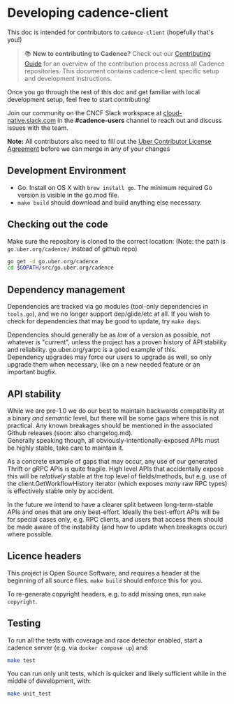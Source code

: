 # Developing cadence-client

This doc is intended for contributors to `cadence-client` (hopefully that's you!)

> 📚 **New to contributing to Cadence?** Check out our [Contributing Guide](https://cadenceworkflow.io/community/how-to-contribute/getting-started) for an overview of the contribution process across all Cadence repositories. This document contains cadence-client specific setup and development instructions.

Once you go through the rest of this doc and get familiar with local development setup, feel free to start contributing!

Join our community on the CNCF Slack workspace at [cloud-native.slack.com](https://communityinviter.com/apps/cloud-native/cncf) in the **#cadence-users** channel to reach out and discuss issues with the team.

**Note:** All contributors also need to fill out the [Uber Contributor License Agreement](http://t.uber.com/cla) before we can merge in any of your changes

## Development Environment

* Go. Install on OS X with `brew install go`. The minimum required Go version is visible in the go.mod file.
* `make build` should download and build anything else necessary.

## Checking out the code

Make sure the repository is cloned to the correct location:
(Note: the path is `go.uber.org/cadence/` instead of github repo)

```bash
go get -d go.uber.org/cadence
cd $GOPATH/src/go.uber.org/cadence
```

## Dependency management

Dependencies are tracked via go modules (tool-only dependencies in `tools.go`), and we no longer support dep/glide/etc
at all.  If you wish to check for dependencies that may be good to update, try `make deps`.

Dependencies should generally be as _low_ of a version as possible, not whatever is "current",
unless the project has a proven history of API stability and reliability.  go.uber.org/yarpc is a good example of this.  
Dependency upgrades may force our users to upgrade as well, so only upgrade them when necessary,
like on a new needed feature or an important bugfix.

## API stability

While we are pre-1.0 we do our best to maintain backwards compatibility at a binary *and semantic* level, but there will
be some gaps where this is not practical.  Any known breakages should be mentioned in the associated Github releases
(soon: also changelog.md).  
Generally speaking though, all obviously-intentionally-exposed APIs must be highly stable, take care to maintain it.

As a concrete example of gaps that may occur, any use of our generated Thrift or gRPC APIs is quite fragile.  High level
APIs that accidentally expose this will be _relatively_ stable at the top level of fields/methods, but e.g. use of the
client.GetWorkflowHistory iterator (which exposes _many_ raw RPC types) is effectively stable only by accident.

In the future we intend to have a clearer split between long-term-stable APIs and ones that are only best-effort.
Ideally the best-effort APIs will be for special cases only, e.g. RPC clients, and users that access them should be made
aware of the instability (and how to update when breakages occur) where possible.

## Licence headers

This project is Open Source Software, and requires a header at the beginning of
all source files. `make build` should enforce this for you.

To re-generate copyright headers, e.g. to add missing ones, run `make copyright`.

## Testing

To run all the tests with coverage and race detector enabled, start a cadence server (e.g. via `docker compose up`) and:
```bash
make test
```

You can run only unit tests, which is quicker and likely sufficient while in the middle of development, with:
```bash
make unit_test
```